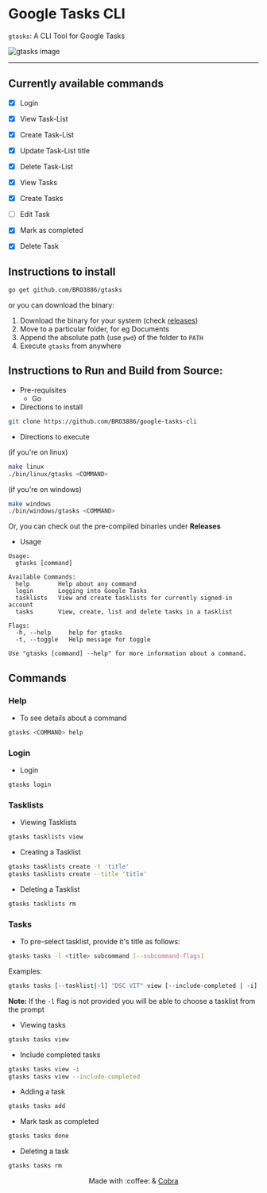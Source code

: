 # Google Tasks CLI

`gtasks`: A CLI Tool for Google Tasks

![gtasks image](https://user-images.githubusercontent.com/39856034/124382230-f588c400-dce3-11eb-83c6-f55e6d13c312.png)

---

## Currently available commands

- [x] Login
- [x] View Task-List
- [x] Create Task-List
- [x] Update Task-List title
- [x] Delete Task-List
- [x] View Tasks
- [x] Create Tasks
- [ ] Edit Task
- [x] Mark as completed
- [x] Delete Task


## Instructions to install

```bash
go get github.com/BRO3886/gtasks
```
or you can download the binary: 

1. Download the binary for your system (check [releases](https://github.com/BRO3886/google-tasks-cli/releases))
2. Move to a particular folder, for eg Documents
3. Append the absolute path (use ```pwd```) of the folder to ```PATH```
4. Execute ```gtasks``` from anywhere

## Instructions to Run and Build from Source:
  - Pre-requisites
    - Go
  - Directions to install
  ```bash
  git clone https://github.com/BRO3886/google-tasks-cli
  ```
  - Directions to execute
  
  (if you're on linux)
  
  ```bash
  make linux 
  ./bin/linux/gtasks <COMMAND>
  ```

  (if you're on windows)
  
  ```bash
  make windows
  ./bin/windows/gtasks <COMMAND>
  ```

  Or, you can check out the pre-compiled binaries under **Releases**

  - Usage
```
Usage:
  gtasks [command]

Available Commands:
  help        Help about any command
  login       Logging into Google Tasks
  tasklists   View and create tasklists for currently signed-in account
  tasks       View, create, list and delete tasks in a tasklist

Flags:
  -h, --help     help for gtasks
  -t, --toggle   Help message for toggle

Use "gtasks [command] --help" for more information about a command.
```

## Commands

### Help
* To see details about a command
```bash
gtasks <COMMAND> help
```

### Login
* Login
```bash
gtasks login
```

### Tasklists
* Viewing Tasklists
```bash
gtasks tasklists view
```

* Creating a Tasklist
```bash
gtasks tasklists create -t 'title'
gtasks tasklists create --title 'title'
```

* Deleting a Tasklist
```bash
gtasks tasklists rm
```

### Tasks
* To pre-select tasklist, provide it's title as follows:
```bash
gtasks tasks -l <title> subcommand [--subcommand-flags]
```
Examples:
```bash
gtasks tasks [--tasklist|-l] "DSC VIT" view [--include-completed | -i]
```
**Note:** If the `-l` flag is not provided you will be able to choose a tasklist from the prompt

* Viewing tasks
```bash
gtasks tasks view
```

* Include completed tasks
```bash
gtasks tasks view -i
gtasks tasks view --include-completed
```

* Adding a task
```bash
gtasks tasks add
```

* Mark task as completed
```bash
gtasks tasks done
```

* Deleting a task
```bash
gtasks tasks rm
```

<div align="center">
Made with :coffee: & <a href="https://cobra.dev">Cobra</a>
</div>
